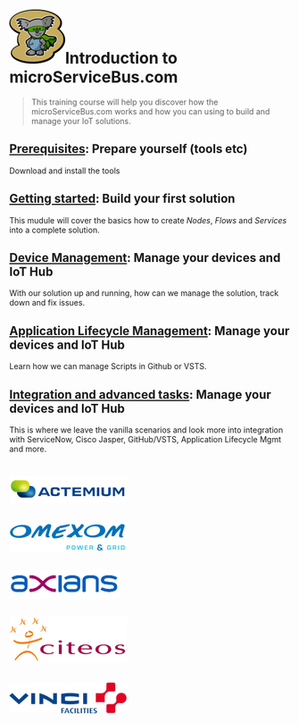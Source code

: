 # <img src="./img/msb-logo-big.png" alt="Node.js" />Introduction to microServiceBus.com
> This training course will help you discover how the microServiceBus.com works and how you can using to build and manage your IoT solutions.

## [Prerequisites](./Prerequisites.md): Prepare yourself (tools etc)
Download and install the tools

## [Getting started](./GettingStarted.md): Build your first solution
This mudule will cover the basics how to create *Nodes*, *Flows* and *Services* into a complete solution.

## [Device Management](./ManageYourDevices.md): Manage your devices and IoT Hub
With our solution up and running, how can we manage the solution, track down and fix issues.

## [Application Lifecycle Management](./alm.md): Manage your devices and IoT Hub
Learn how we can manage Scripts in Github or VSTS.

## [Integration and advanced tasks](./ManageYourDevices): Manage your devices and IoT Hub 
This is where we leave the vanilla scenarios and look more into integration with ServiceNow, Cisco Jasper, GitHub/VSTS, Application 
Lifecycle Mgmt and more. 

#
## <img src="./img/actemium-logo.png" alt="Node.js" />
## <img src="./img/omexom-logo.png" alt="Node.js" />
## <img src="./img/axians-logo.png" alt="Node.js" />
## <img src="./img/citeos-logo.png" alt="Node.js" />
## <img src="./img/vinci-facilities-logo.png" alt="Node.js" />
#